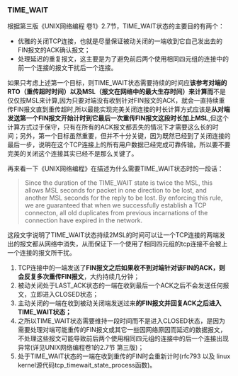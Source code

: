 ### TIME_WAIT

根据第三版《UNIX网络编程 卷1》2.7节，TIME_WAIT状态的主要目的有两个：

- 优雅的关闭TCP连接，也就是尽量保证被动关闭的一端收到它自己发出去的FIN报文的ACK确认报文；
- 处理延迟的重复报文，这主要是为了避免前后两个使用相同四元组的连接中的前一个连接的报文干扰后一个连接。



如果只考虑上述第一个目标，则TIME_WAIT状态需要持续的时间应**该参考对端的RTO（重传超时时间）以及MSL（报文在网络中的最大生存时间）来计算而**不是仅仅按MSL来计算,因为只要对端没有收到针对FIN报文的ACK，就会一直持续重传FIN报文直到重传超时,所以最能实现完美关闭连接的时长计算方式应该是**从对端发送第一个FIN报文开始计时到它最后一次重传FIN报文这段时长加上MSL**,但这个计算方式过于保守，只有在所有的ACK报文都丢失的情况下才需要这么长的时间；另外，第一个目标虽然重要，但并不十分关键，因为既然已经到了关闭连接的最后一步，说明在这个TCP连接上的所有用户数据已经完成可靠传输，所以要不要完美的关闭这个连接其实已经不是那么关键了。



再来看一下《UNIX网络编程》在描述为什么需要TIME_WAIT状态时的一段话：

> Since the duration of the TIME_WAIT state is twice the MSL, this allows MSL seconds for packet in one direction to be lost, and another MSL seconds for the reply to be lost. By enforcing this rule, we are guaranteed that when we successfully establish a TCP connecton, all old duplicates from previous incarnations of the connection have expired in the network.



这段文字说明了TIME_WAIT状态持续2MSL的时间可以让一个TCP连接的两端发出的报文都从网络中消失，从而保证下一个使用了相同四元组的tcp连接不会被上一个连接的报文所干扰。





1. TCP连接中的一端发送了**FIN报文之后如果收不到对端针对该FIN的ACK，则会反复多次重传FIN报文**，大约持续几分钟；
2. 被动关闭处于LAST_ACK状态的一端在收到最后一个ACK之后不会发送任何报文，立即进入CLOSED状态；
3. 主动关闭的一端在收到被动关闭端发送过来**的FIN报文并回复ACK之后进入TIME_WAIT状态；**
4. 之所以TIME_WAIT状态需要维持一段时间而不是进入CLOSED状态，是因为需要处理对端可能重传的FIN报文或其它一些因网络原因而延迟的数据报文，不处理这些报文可能导致前后两个使用相同四元组的连接中的后一个连接出现异常(详见UNIX网络编程卷1的2.7节 第三版)；
5. 处于TIME_WAIT状态的一端在收到重传的FIN时会重新计时(rfc793 以及 linux kernel源代码tcp_timewait_state_process函数)。

